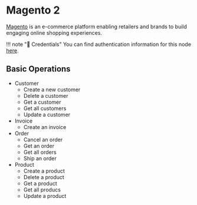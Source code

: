 # Magento 2

[Magento](https://www.magento.com/) is an e-commerce platform enabling retailers and brands to build engaging online shopping experiences.

!!! note "🔑 Credentials"
    You can find authentication information for this node [here](/workflow/integrations/credentials/magento2/).


## Basic Operations

* Customer
    * Create a new customer
    * Delete a customer
    * Get a customer
    * Get all customers
    * Update a customer
* Invoice
    * Create an invoice
* Order
    * Cancel an order
    * Get an order
    * Get all orders
    * Ship an order
* Product
    * Create a product
    * Delete a product
    * Get a product
    * Get all producs
    * Update a product

